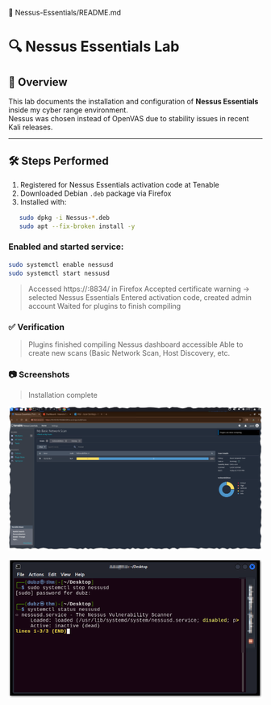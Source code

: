 📂 Nessus-Essentials/README.md
# 🔍 Nessus Essentials Lab

## 📌 Overview
This lab documents the installation and configuration of **Nessus Essentials** inside my cyber range environment.  
Nessus was chosen instead of OpenVAS due to stability issues in recent Kali releases.

---

## 🛠️ Steps Performed
1. Registered for Nessus Essentials activation code at Tenable
2. Downloaded Debian `.deb` package via Firefox
3. Installed with:


```bash
   sudo dpkg -i Nessus-*.deb
   sudo apt --fix-broken install -y
```

### Enabled and started service:

```bash
sudo systemctl enable nessusd
sudo systemctl start nessusd
```

> Accessed https://<ip>:8834/ in Firefox
> Accepted certificate warning → selected Nessus Essentials
> Entered activation code, created admin account
> Waited for plugins to finish compiling


### ✅ Verification

> Plugins finished compiling
> Nessus dashboard accessible
> Able to create new scans (Basic Network Scan, Host Discovery, etc. 


### 📷 Screenshots

> Installation complete

![Nessus Dashboard](./screenshots/nessus00-github.png)

![Nessus Dashboard](./screenshots/nessus01-github.png)

